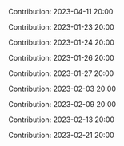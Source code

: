 Contribution: 2023-04-11 20:00

Contribution: 2023-01-23 20:00

Contribution: 2023-01-24 20:00

Contribution: 2023-01-26 20:00

Contribution: 2023-01-27 20:00

Contribution: 2023-02-03 20:00

Contribution: 2023-02-09 20:00

Contribution: 2023-02-13 20:00

Contribution: 2023-02-21 20:00

